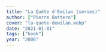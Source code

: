 ```yaml
---
title: "La Quête d'Ewilan (series)"
author: ["Pierre Bottero"]
cover: "la-quete-dewilan.webp"
date: "2021-01-01"
tags: ["book"]
year: "2006"
---
```

